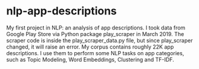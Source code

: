 # nlp-app-descriptions
My first project in NLP: an analysis of app descriptions.
I took data from Google Play Store via Python package play_scraper in March 2019. 
The scraper code is inside the play_scraper_data.py file, but since play_scraper changed, it will raise an error.
My corpus contains roughly 22K app descriptions. I use them to perform some NLP tasks on app categories, such as Topic Modeling, 
Word Embeddings, Clustering and TF-IDF.
